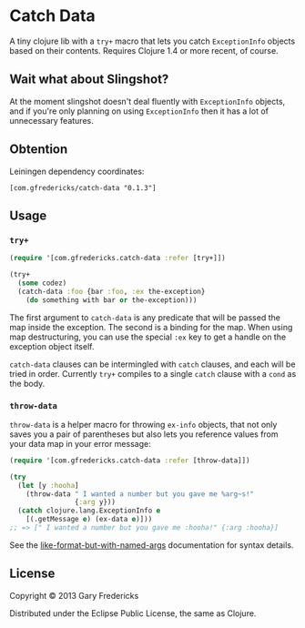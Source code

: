 # Catch Data

A tiny clojure lib with a `try+` macro that lets you catch
`ExceptionInfo` objects based on their contents. Requires Clojure 1.4
or more recent, of course.

## Wait what about Slingshot?

At the moment slingshot doesn't deal fluently with `ExceptionInfo`
objects, and if you're only planning on using `ExceptionInfo` then
it has a lot of unnecessary features.

## Obtention

Leiningen dependency coordinates:

`[com.gfredericks/catch-data "0.1.3"]`

## Usage

### `try+`

``` clojure
(require '[com.gfredericks.catch-data :refer [try+]])

(try+
  (some codez)
  (catch-data :foo {bar :foo, :ex the-exception}
    (do something with bar or the-exception)))
```

The first argument to `catch-data` is any predicate that will be
passed the map inside the exception. The second is a binding for the
map. When using map destructuring, you can use the special `:ex` key
to get a handle on the exception object itself.

`catch-data` clauses can be intermingled with `catch` clauses, and
each will be tried in order. Currently `try+` compiles to a single
`catch` clause with a `cond` as the body.

### `throw-data`

`throw-data` is a helper macro for throwing `ex-info` objects, that
not only saves you a pair of parentheses but also lets you reference
values from your data map in your error message:

``` clojure
(require '[com.gfredericks.catch-data :refer [throw-data]])

(try
  (let [y :hooha]
    (throw-data " I wanted a number but you gave me %arg~s!"
                {:arg y}))
  (catch clojure.lang.ExceptionInfo e
    [(.getMessage e) (ex-data e)]))
;; => [" I wanted a number but you gave me :hooha!" {:arg :hooha}]
```

See the [like-format-but-with-named-args](https://github.com/gfredericks/like-format-but-with-named-args)
documentation for syntax details.

## License

Copyright © 2013 Gary Fredericks

Distributed under the Eclipse Public License, the same as Clojure.
